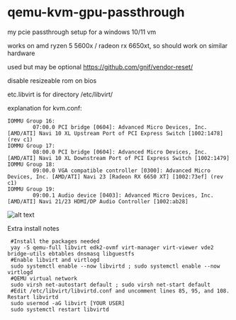 # qemu-kvm-gpu-passthrough
my pcie passthrough setup for a windows 10/11 vm

works on amd ryzen 5 5600x / radeon rx 6650xt, so should work on similar hardware

used but may be optional https://github.com/gnif/vendor-reset/

disable resizeable rom on bios

etc.libvirt is for directory /etc/libvirt/

explanation for kvm.conf:
```
IOMMU Group 16:
        07:00.0 PCI bridge [0604]: Advanced Micro Devices, Inc. [AMD/ATI] Navi 10 XL Upstream Port of PCI Express Switch [1002:1478] (rev c1)
IOMMU Group 17:
        08:00.0 PCI bridge [0604]: Advanced Micro Devices, Inc. [AMD/ATI] Navi 10 XL Downstream Port of PCI Express Switch [1002:1479]
IOMMU Group 18:
        09:00.0 VGA compatible controller [0300]: Advanced Micro Devices, Inc. [AMD/ATI] Navi 23 [Radeon RX 6650 XT] [1002:73ef] (rev c1)
IOMMU Group 19:
        09:00.1 Audio device [0403]: Advanced Micro Devices, Inc. [AMD/ATI] Navi 21/23 HDMI/DP Audio Controller [1002:ab28]
```
![alt text][logo]

[logo]: https://raw.githubusercontent.com/awwmbCPmM9Q7xFfM/qemu-kvm-gpu-passthrough/main/image.png

Extra install notes
```
 #Install the packages needed 
 yay -S qemu-full libvirt edk2-ovmf virt-manager virt-viewer vde2 bridge-utils ebtables dnsmasq libguestfs
 #Enable libvirt and virtlogd
 sudo systemctl enable --now libvirtd ; sudo systemctl enable --now virtlogd
 #QEMU virtual network 
 sudo virsh net-autostart default ; sudo virsh net-start default
 #Edit /etc/libvirt/libvirtd.conf and uncomment lines 85, 95, and 108. Restart libvirtd
 sudo usermod -aG libvirt [YOUR USER]
 sudo systemctl restart libvirtd
 ```
